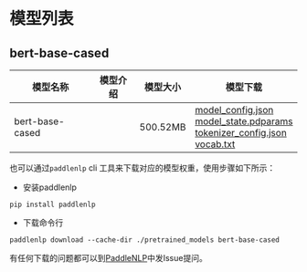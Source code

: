 #  模型列表


## bert-base-cased

| 模型名称 | 模型介绍 | 模型大小  | 模型下载 |
| --- | --- | --- | --- |
|bert-base-cased|  | 500.52MB | [model_config.json](https://bj.bcebos.com/paddlenlp/models/community/bert-base-cased/model_config.json)<br>[model_state.pdparams](https://bj.bcebos.com/paddlenlp/models/community/bert-base-cased/model_state.pdparams)<br>[tokenizer_config.json](https://bj.bcebos.com/paddlenlp/models/community/bert-base-cased/tokenizer_config.json)<br>[vocab.txt](https://bj.bcebos.com/paddlenlp/models/community/bert-base-cased/vocab.txt) |

也可以通过`paddlenlp` cli 工具来下载对应的模型权重，使用步骤如下所示：

* 安装paddlenlp

```shell
pip install paddlenlp
```

* 下载命令行

```shell
paddlenlp download --cache-dir ./pretrained_models bert-base-cased
```

有任何下载的问题都可以到[PaddleNLP](https://github.com/PaddlePaddle/PaddleNLP)中发Issue提问。